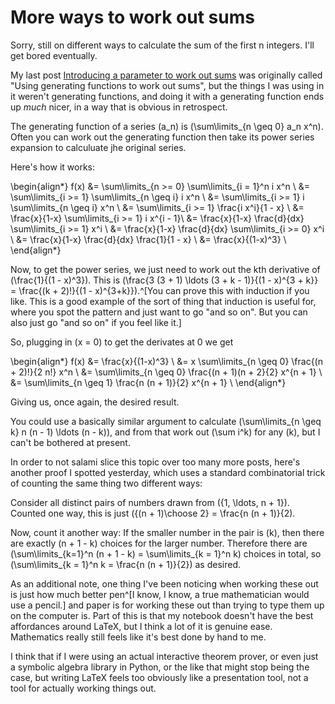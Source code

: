 # More ways to work out sums

Sorry, still on different ways to calculate the sum of the first n integers. I'll get bored eventually.

My last post [Introducing a parameter to work out sums](https://notebook.drmaciver.com/posts/2025-04-25-13:33.html) was originally called "Using generating functions to work out sums", but the things I was using in it weren't generating functions, and doing it with a generating function ends up *much* nicer, in a way that is obvious in retrospect.

The generating function of a series \(a_n\) is \(\sum\limits_{n \geq 0} a_n x^n\). Often you can work out the generating function then take its power series expansion to calculuate jhe original series.

Here's how it works:

\begin{align*}
f(x) &= \sum\limits_{n >= 0} \sum\limits_{i = 1}^n i x^n \\
&= \sum\limits_{i >= 1} \sum\limits_{n \geq i} i x^n \\
&= \sum\limits_{i >= 1} i \sum\limits_{n \geq i} x^n \\
&= \sum\limits_{i >= 1} \frac{i x^i}{1 - x} \\
&= \frac{x}{1-x} \sum\limits_{i >= 1} i x^{i - 1}\\
&= \frac{x}{1-x} \frac{d}{dx} \sum\limits_{i >= 1} x^i \\
&= \frac{x}{1-x} \frac{d}{dx} \sum\limits_{i >= 0} x^i \\
&= \frac{x}{1-x} \frac{d}{dx} \frac{1}{1 - x} \\
&= \frac{x}{(1-x)^3} \\
\end{align*}

Now, to get the power series, we just need to work out the kth derivative of \(\frac{1}{(1 - x)^3}\). This is \(\frac{3 (3 + 1) \ldots (3 + k - 1)}{(1 - x)^{3 + k}} = \frac{(k + 2)!}{(1 - x)^{3+k}}\).^[You can prove this with induction if you like. This is a good example of the sort of thing that induction is useful for, where you spot the pattern and just want to go "and so on". But you can also just go "and so on" if you feel like it.]

So, plugging in \(x = 0\) to get the derivates at 0 we get

\begin{align*}
f(x) &= \frac{x}{(1-x)^3} \\
&= x \sum\limits_{n \geq 0} \frac{(n + 2)!}{2 n!} x^n \\
&= \sum\limits_{n \geq 0} \frac{(n + 1)(n + 2}{2} x^{n + 1} \\
&= \sum\limits_{n \geq 1} \frac{n (n + 1)}{2} x^{n + 1} \\
\end{align*}

Giving us, once again, the desired result.

You could use a basically similar argument to calculate \(\sum\limits_{n \geq k} n (n - 1) \ldots (n - k)\), and from that work out \(\sum i^k\) for any \(k\), but I can't be bothered at present.

In order to not salami slice this topic over too many more posts, here's another proof I spotted yesterday, which uses a standard combinatorial trick of counting the same thing two different ways:

Consider all distinct pairs of numbers drawn from \(\{1, \ldots, n + 1\}\). Counted one way, this is just \({(n + 1)\choose 2} = \frac{n (n + 1)}{2\).

Now, count it another way: If the smaller number in the pair is \(k\), then there are exactly \(n + 1 - k\) choices for the larger number. Therefore there are \(\sum\limits_{k=1}^n (n + 1 - k) = \sum\limits_{k = 1}^n k\) choices in total, so \(\sum\limits_{k = 1}^n k = \frac{n (n + 1)}{2}\) as desired.

As an additional note, one thing I've been noticing when working these out is just how much better pen^[I know, I know, a true mathematician would use a pencil.] and paper is for working these out than trying to type them up on the computer is. Part of this is that my notebook doesn't have the best affordances around LaTeX, but I think a lot of it is genuine ease. Mathematics really still feels like it's best done by hand to me.

I think that if I were using an actual interactive theorem prover, or even just a symbolic algebra library in Python, or the like that might stop being the case, but writing LaTeX feels too obviously like a presentation tool, not a tool for actually working things out.
